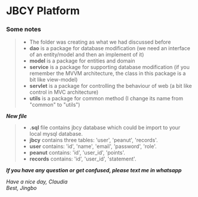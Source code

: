 # JBCY Platform
### Some notes

> * The folder was creating as what we had discussed before
> * **dao** is a package for database modification (we need an interface of an entity/model and then an implement of it)
> * **model** is a package for entities and domain
> * **service** is a package for supporting database modification (if you remember the MVVM architecture, the class in this package is a bit like view-model)
> * **servlet** is a package for controlling the behaviour of web (a bit like control in MVC architecture)
> * **utils** is a package for common method (I change its name from "common" to "utils")

***New file***
> * **.sql** file contains jbcy database which could be import to your local mysql database.
> * **jbcy** contains three tables: 'user', 'peanut', 'records'.
> * **user** contains: 'id', 'name', 'email', 'password', 'role'.
> * **peanut** contains: 'id', 'user_id', 'points'.
> * **records** contains: 'id', 'user_id', 'statement'.


***If you have any question or get confused, please text me in whatsapp***

*Have a nice day, Claudia*   
*Best, Jingbo*
